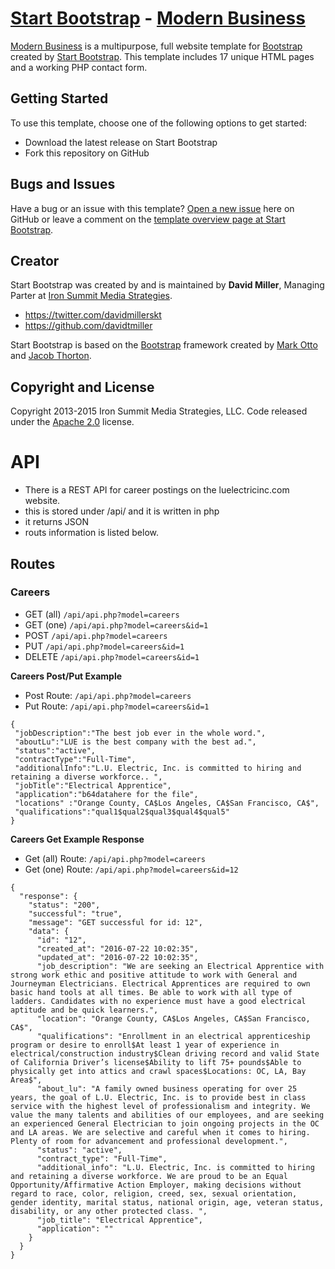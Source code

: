 # [Start Bootstrap](http://startbootstrap.com/) - [Modern Business](http://startbootstrap.com/template-overviews/modern-business/)

[Modern Business](http://startbootstrap.com/template-overviews/modern-business/) is a multipurpose, full website template for [Bootstrap](http://getbootstrap.com/) created by [Start Bootstrap](http://startbootstrap.com/). This template includes 17 unique HTML pages and a working PHP contact form.

## Getting Started

To use this template, choose one of the following options to get started:
* Download the latest release on Start Bootstrap
* Fork this repository on GitHub

## Bugs and Issues

Have a bug or an issue with this template? [Open a new issue](https://github.com/IronSummitMedia/startbootstrap-modern-business/issues) here on GitHub or leave a comment on the [template overview page at Start Bootstrap](http://startbootstrap.com/template-overviews/modern-business/).

## Creator

Start Bootstrap was created by and is maintained by **David Miller**, Managing Parter at [Iron Summit Media Strategies](http://www.ironsummitmedia.com/).

* https://twitter.com/davidmillerskt
* https://github.com/davidtmiller

Start Bootstrap is based on the [Bootstrap](http://getbootstrap.com/) framework created by [Mark Otto](https://twitter.com/mdo) and [Jacob Thorton](https://twitter.com/fat).

## Copyright and License

Copyright 2013-2015 Iron Summit Media Strategies, LLC. Code released under the [Apache 2.0](https://github.com/IronSummitMedia/startbootstrap-modern-business/blob/gh-pages/LICENSE) license.

# API
* There is a REST API for career postings on the luelectricinc.com website.
* this is stored under /api/ and it is written in php
* it returns JSON
* routs information is listed below.

## Routes

### Careers
- GET (all) `/api/api.php?model=careers`
- GET (one) `/api/api.php?model=careers&id=1`
- POST `/api/api.php?model=careers`
- PUT `/api/api.php?model=careers&id=1`
- DELETE `/api/api.php?model=careers&id=1`

**Careers Post/Put Example**

- Post Route: `/api/api.php?model=careers`
- Put Route: `/api/api.php?model=careers&id=1`

```
{
 "jobDescription":"The best job ever in the whole word.",
 "aboutLu":"LUE is the best company with the best ad.",
 "status":"active",
 "contractType":"Full-Time",
 "additionalInfo":"L.U. Electric, Inc. is committed to hiring and retaining a diverse workforce.. ",
 "jobTitle":"Electrical Apprentice",
 "application":"b64datahere for the file",
 "locations" :"Orange County, CA$Los Angeles, CA$San Francisco, CA$",
 "qualifications":"qual1$qual2$qual3$qual4$qual5"
}
```


**Careers Get Example Response**
- Get (all) Route: `/api/api.php?model=careers`
- Get (one) Route: `/api/api.php?model=careers&id=12`

```
{
  "response": {
    "status": "200",
    "successful": "true",
    "message": "GET successful for id: 12",
    "data": {
      "id": "12",
      "created_at": "2016-07-22 10:02:35",
      "updated_at": "2016-07-22 10:02:35",
      "job_description": "We are seeking an Electrical Apprentice with strong work ethic and positive attitude to work with General and Journeyman Electricians. Electrical Apprentices are required to own basic hand tools at all times. Be able to work with all type of ladders. Candidates with no experience must have a good electrical aptitude and be quick learners.",
      "location": "Orange County, CA$Los Angeles, CA$San Francisco, CA$",
      "qualifications": "Enrollment in an electrical apprenticeship program or desire to enroll$At least 1 year of experience in electrical/construction industry$Clean driving record and valid State of California Driver’s license$Ability to lift 75+ pounds$Able to physically get into attics and crawl spaces$Locations: OC, LA, Bay Area$",
      "about_lu": "A family owned business operating for over 25 years, the goal of L.U. Electric, Inc. is to provide best in class service with the highest level of professionalism and integrity. We value the many talents and abilities of our employees, and are seeking an experienced General Electrician to join ongoing projects in the OC and LA areas. We are selective and careful when it comes to hiring. Plenty of room for advancement and professional development.",
      "status": "active",
      "contract_type": "Full-Time",
      "additional_info": "L.U. Electric, Inc. is committed to hiring and retaining a diverse workforce. We are proud to be an Equal Opportunity/Affirmative Action Employer, making decisions without regard to race, color, religion, creed, sex, sexual orientation, gender identity, marital status, national origin, age, veteran status, disability, or any other protected class. ",
      "job_title": "Electrical Apprentice",
      "application": ""
    }
  }
}
```

